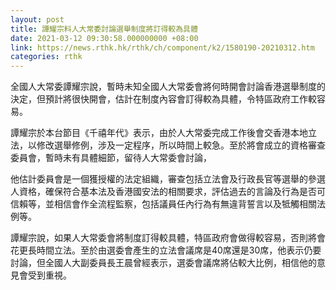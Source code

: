 ```yaml
---
layout: post
title: 譚耀宗料人大常委討論選舉制度將訂得較為具體
date: 2021-03-12 09:30:58.000000000 +08:00
link: https://news.rthk.hk/rthk/ch/component/k2/1580190-20210312.htm
categories: rthk
---
```


全國人大常委譚耀宗說，暫時未知全國人大常委會將何時開會討論香港選舉制度的決定，但預計將很快開會，估計在制度內容會訂得較為具體，令特區政府工作較容易。

譚耀宗於本台節目《千禧年代》表示，由於人大常委完成工作後會交香港本地立法，以修改選舉修例，涉及一定程序，所以時間上較急。至於將會成立的資格審查委員會，暫時未有具體細節，留待人大常委會討論，

他估計委員會是一個獲授權的法定組織，審查包括立法會及行政長官等選舉的參選人資格，確保符合基本法及香港國安法的相關要求，評估過去的言論及行為是否可信賴等，並相信會作全流程監察，包括議員任內行為有無違背誓言以及牴觸相關法例等。

譚耀宗說，如果人大常委會將制度訂得較具體，特區政府會做得較容易，否則將會花更長時間立法。至於由選委會產生的立法會議席是40席還是30席，他表示仍要討論，但全國人大副委員長王晨曾經表示，選委會議席將佔較大比例，相信他的意見會受到重視。

